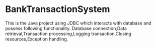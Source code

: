 # BankTransactionSystem
This is the Java project using JDBC which interacts with database and possess following functionality.
Database connection,Data retrieval,Transaction processing,Logging transaction,Closing resources,Exception handling.
